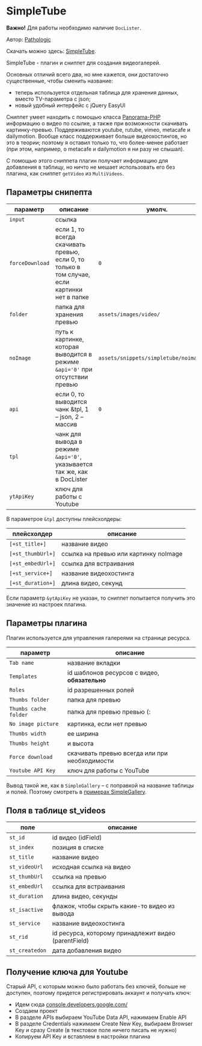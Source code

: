 # SimpleTube

**Важно!** Для работы необходимо наличие `DocLister`.

Автор: [Pathologic](https://github.com/Pathologic/)

Скачать можно здесь: [SimpleTube](https://github.com/Pathologic/SimpleTube).

SimpleTube - плагин и сниппет для создания видеогалерей.

Основных отличий всего два, но мне кажется, они достаточно существенные, чтобы сменить название:

- теперь используется отдельная таблица для хранения данных, вместо TV-параметра с json;
- новый удобный интерфейс c jQuery EasyUI

Сниппет умеет находить с помощью класса [Panorama-PHP](http://frandieguez.github.io/panorama-php/) информацию о видео по ссылке, а также при возможности скачивать картинку-превью. Поддерживаются youtube, rutube, vimeo, metacafe и dailymotion. Вообще класс поддерживает больше видеохостингов, но это в теории; поэтому я оставил только то, что более-менее работает (при этом, например, о metacafe и dailymotion я ни разу не слышал).

С помощью этого сниппета плагин получает информацию для добавления в таблицу, но ничто не мешает использовать его без плагина, как сниппет `getVideo` из `MultiVideos`.

## Параметры снипепта

| параметр        | описание                                                                                      | умолч.                                   |
| --------------- | --------------------------------------------------------------------------------------------- | ---------------------------------------- |
| `input`         | ссылка                                                                                        |                                          |
| `forceDownload` | если 1, то всегда скачивать превью, если 0, то только в том случае, если картинки нет в папке | `0`                                      |
| `folder`        | папка для хранения превью                                                                     | `assets/images/video/`                   |
| `noImage`       | путь к картинке, которая выводится в режиме `&api='0'` при отсутствии превью                  | `assets/snippets/simpletube/noimage.png` |
| `api`           | если 0, то выводится чанк &tpl, 1 – json, 2 – массив                                          | `0`                                      |
| `tpl`           | чанк для вывода в режиме `&api='0'`, указывается так же, как в DocLister                      |                                          |
| `ytApiKey`      | ключ для работы с Youtube                                                                     |                                          |

В параметрое `&tpl` доступны плейсхолдеры:

| плейсхолдер       | описание                              |
| ----------------- | ------------------------------------- |
| `[+st_title+]`    | название видео                        |
| `[+st_thumbUrl+]` | ссылка на превью или картинку noImage |
| `[+st_embedUrl+]` | ссылка для встраивания                |
| `[+st_service+]`  | название видеохостинга                |
| `[+st_duration+]` | длина видео, секунд                   |

Если параметр `&ytApiKey` не указан, то сниппет попытается получить это значение из настроек плагина.

## Параметры плагина

Плагин используется для управления галереями на странице ресурса.

| параметр              | описание                                      |
| --------------------- | --------------------------------------------- |
| `Tab name`            | название вкладки                              |
| `Templates`           | id шаблонов ресурсов с видео, **обязательно** |
| `Roles`               | id разрешенных ролей                          |
| `Thumbs folder`       | папка для превью                              |
| `Thumbs cache folder` | папка для превью превью (:                    |
| `No image picture`    | картинка, если нет превью                     |
| `Thumbs width`        | ее ширина                                     |
| `Thumbs height`       | и высота                                      |
| `Force download`      | скачивать превью всегда или при необходимости |
| `Youtube API Key`     | ключ для работы с YouTube                     |

Вывод такой же, как в `SimpleGallery` – c поправкой на название таблицы и полей. Поэтому смотреть в [примерах SimpleGallery](../SimpleGallery/05_Примеры.md).

## Поля в таблице st_videos

| поле           | описание                                             |
| -------------- | ---------------------------------------------------- |
| `st_id`        | id видео (idField)                                   |
| `st_index`     | позиция в списке                                     |
| `st_title`     | название видео                                       |
| `st_videoUrl`  | исходная ссылка на видео                             |
| `st_thumbUrl`  | ссылка на превью                                     |
| `st_embedUrl`  | ссылка для встраивания                               |
| `st_duration`  | длина видео, секунды                                 |
| `st_isactive`  | флажок, чтобы скрыть какие-то видео из вывода        |
| `st_service`   | название видеохостинга                               |
| `st_rid`       | id ресурса, которому принадлежит видео (parentField) |
| `st_createdon` | дата добавления видео                                |

## Получение ключа для Youtube

Старый API, с которым можно было работать без ключей, больше не доступен, поэтому придется регистрировать аккаунт и получать ключ:

- Идем сюда <a href="https://console.developers.google.com/" rel="nofollow" target="_blank">console.developers.google.com/</a>
- Создаем проект
- В разделе APIs выбираем YouTube Data API, нажимаем Enable API
- В разделе Credentials нажимаем Create New Key, выбираем Browser Key и сразу Create (в текстовое поле ничего писать не нужно)
- Копируем API Key и вставляем в настройки плагина
